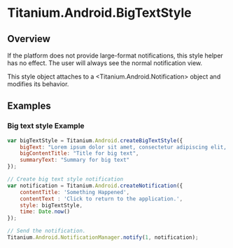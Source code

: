 # Titanium.Android.BigTextStyle

<TypeHeader/>

## Overview

If the platform does not provide large-format notifications, this style helper has no effect.
The user will always see the normal notification view.

This style object attaches to a <Titanium.Android.Notification> object and modifies its behavior.

## Examples

### Big text style Example

``` js
var bigTextStyle = Titanium.Android.createBigTextStyle({
    bigText: "Lorem ipsum dolor sit amet, consectetur adipiscing elit, sed do eiusmod tempor incididunt ut labore et dolore magna aliqua.",
    bigContentTitle: "Title for big text",
    summaryText: "Summary for big text"
});

// Create big text style notification
var notification = Titanium.Android.createNotification({
    contentTitle: 'Something Happened',
    contentText : 'Click to return to the application.',
    style: bigTextStyle,
    time: Date.now()
});

// Send the notification.
Titanium.Android.NotificationManager.notify(1, notification);
```

<ApiDocs/>
